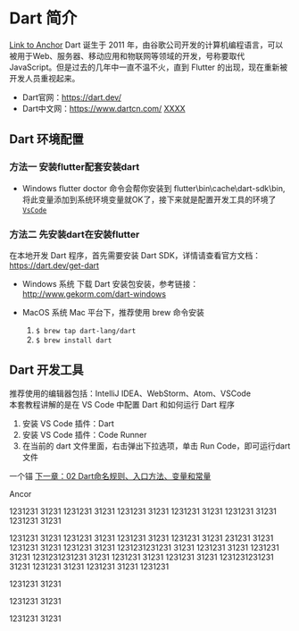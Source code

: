 # Dart 简介  
<a href="#anchor">Link to Anchor</a>
Dart 诞生于 2011 年，由谷歌公司开发的计算机编程语言，可以被用于Web、服务器、移动应用和物联网等领域的开发，号称要取代JavaScript。但是过去的几年中一直不温不火，直到 Flutter 的出现，现在重新被开发人员重视起来。  

- Dart官网：https://dart.dev/  
- Dart中文网：https://www.dartcn.com/ [XXXX](#jump)


## Dart 环境配置
### 方法一 安装flutter配套安装dart
- Windows 
flutter doctor 命令会帮你安装到 flutter\bin\cache\dart-sdk\bin,将此变量添加到系统环境变量就OK了，接下来就是配置开发工具的环境了<a href="#vscode">`VsCode`</a>

### 方法二 先安装dart在安装flutter
在本地开发 Dart 程序，首先需要安装 Dart SDK，详情请查看官方文档：https://dart.dev/get-dart

- Windows 系统
下载 Dart 安装包安装，参考链接：http://www.gekorm.com/dart-windows  

- MacOS 系统
Mac 平台下，推荐使用 brew 命令安装  
  1. `$ brew tap dart-lang/dart`  
  2. `$ brew install dart`

<span id= "vscode"></span>

## Dart 开发工具
推荐使用的编辑器包括：IntelliJ IDEA、WebStorm、Atom、VSCode  
本套教程讲解的是在 VS Code 中配置 Dart 和如何运行 Dart 程序
1. 安装 VS Code 插件：Dart  
2. 安装 VS Code 插件：Code Runner  
3. 在当前的 dart 文件里面，右击弹出下拉选项，单击 Run Code，即可运行dart 文件

<a id="jump">一个锚</a>
[下一章：02 Dart命名规则、入口方法、变量和常量](../02%20Dart命名规则、入口方法、变量和常量)


<a id="anchor">Ancor</a>   








































































1231231
31231
1231231
31231
1231231
31231
1231231
31231
1231231
31231
1231231
31231




1231231
31231
1231231
31231
1231231
31231
1231231
31231
231231
31231
1231231
31231
1231231
31231
1231231231231
31231
1231231
31231
1231231
31231
1231231231231
31231
1231231
31231
1231231
31231
1231231231231
31231
1231231
31231
1231231
31231
1231231

1231231
31231

1231231
31231

1231231
31231

